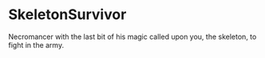 # SkeletonSurvivor
Necromancer with the last bit of his magic called upon you, the skeleton, to fight in the army.
